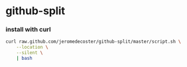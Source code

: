 # github-split

### install with curl

```bash
curl raw.github.com/jeromedecoster/github-split/master/script.sh \
    --location \
    --silent \
    | bash
```
